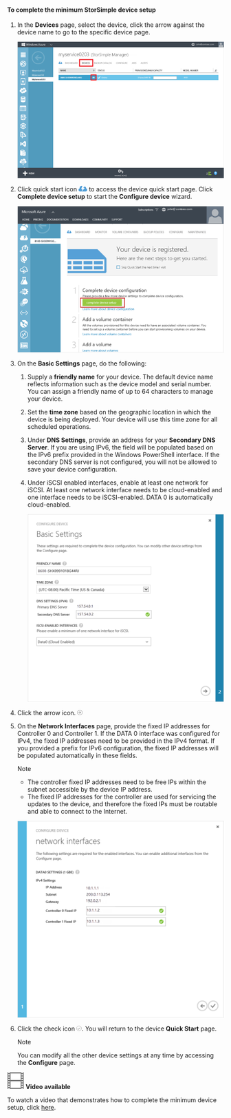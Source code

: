 <!--author=alkohli last changed: 9/17/15-->

#### To complete the minimum StorSimple device setup
1. In the **Devices** page, select the device, click the arrow against the device name to go to the specific device page. 
   
    ![Devices page with device online](./media/storsimple-complete-minimum-device-setup/HCS_DevicesPageM-include.png) 
2. Click quick start icon ![Quick Start Icon](./media/storsimple-complete-minimum-device-setup/HCS_QuickStartIcon-include.png) to access the device quick start page. Click **Complete device setup** to start the **Configure device** wizard.
   
    ![Device quick start page](./media/storsimple-complete-minimum-device-setup/Device_Quick_Start_page_1M.png)
3. On the **Basic Settings** page, do the following:
   
   1. Supply a **friendly name** for your device. The default device name reflects information such as the device model and serial number. You can assign a friendly name of up to 64 characters to manage your device.
   2. Set the **time zone** based on the geographic location in which the device is being deployed. Your device will use this time zone for all scheduled operations.
   3. Under **DNS Settings**, provide an address for your **Secondary DNS Server**. If you are using IPv6, the field will be populated based on the IPv6 prefix provided in the Windows PowerShell interface. 
      If the secondary DNS server is not configured, you will not be allowed to save your device configuration.
   4. Under iSCSI enabled interfaces, enable at least one network for iSCSI. At least one network interface needs to be cloud-enabled and one interface needs to be iSCSI-enabled. DATA 0 is automatically cloud-enabled.
      
      ![StorSimple minimum device setup basic settings](./media/storsimple-complete-minimum-device-setup/HCS_MinDeviceSetupBasicSettings1-include.png)
4. Click the arrow icon. ![StorSimple arrow icon](./media/storsimple-complete-minimum-device-setup/HCS_ArrowIcon-include.png)
5. On the **Network Interfaces** page, provide the fixed IP addresses for Controller 0 and Controller 1. If the DATA 0 interface was configured for IPv4, the fixed IP addresses need to be provided in the IPv4 format. If you provided a prefix for IPv6 configuration, the fixed IP addresses will be populated automatically in these fields.

    > [!NOTE] 
    > - The controller fixed IP addresses need to be free IPs within the subnet accessible by the device IP address.
    > - The fixed IP addresses for the controller are used for servicing the updates to the device, and therefore the fixed IPs must be routable and able to connect to the Internet.

    ![StorSimple minimum device setup network interfaces](./media/storsimple-complete-minimum-device-setup/HCS_MinDeviceSetupNetworkInterfaces2-include.png)

1. Click the check icon ![StorSimple check icon](./media/storsimple-complete-minimum-device-setup/HCS_CheckIcon-include.png).
   You will return to the device **Quick Start** page.
   
   > [!NOTE]
   > You can modify all the other device settings at any time by accessing the **Configure** page.
   > 
   > 

![Video available](./media/storsimple-complete-minimum-device-setup/Video_icon.png) **Video available**

To watch a video that demonstrates how to complete the minimum device setup, click [here](https://azure.microsoft.com/documentation/videos/minimum-storsimple-device-setup/).

